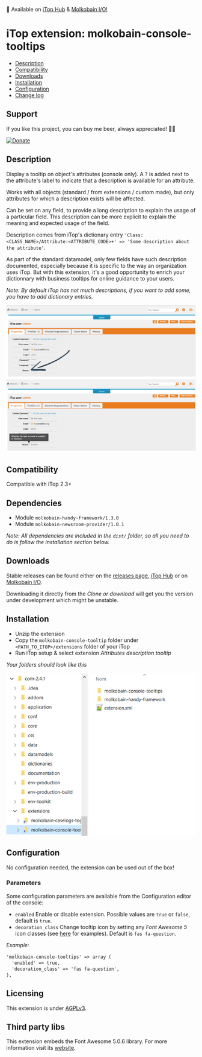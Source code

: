 👋 Available on [iTop Hub](https://store.itophub.io/en_US/products/molkobain-console-tooltips) & [Molkobain I/O!](https://www.molkobain.com/product/console-tooltips/)

# iTop extension: molkobain-console-tooltips
* [Description](#description)
* [Compatibility](#compatibility)
* [Downloads](#downloads)
* [Installation](#installation)
* [Configuration](#configuration)
* [Change log](CHANGELOG.md)

## Support
If you like this project, you can buy me beer, always appreciated! 🍻😁

[![Donate](https://img.shields.io/static/v1?label=Donate&message=Molkobain%20I/O&color=green&style=flat&logo=paypal)](https://www.paypal.com/cgi-bin/webscr?cmd=_s-xclick&hosted_button_id=BZR88J33D4RG6&source=url)

## Description
Display a tooltip on object's attributes (console only). A ? is added next to the attribute's label to indicate that a description is available for an attribute.

Works with all objects (standard / from extensions / custom made), but only attributes for which a description exists will be affected.

Can be set on any field, to provide a long description to explain the usage of a particular field. This description can be more explicit to explain the meaning and expected usage of the field.

Description comes from iTop's dictionary entry ``'Class:<CLASS_NAME>/Attribute:<ATTRIBUTE_CODE>+' => 'Some description about the attribute'``.

As part of the standard datamodel, only few fields have such description documented, especially because it is specific to the way an organization uses iTop. But with this extension, it's a good opportunity to enrich your dictionnary with business tooltips for online guidance to your users.

*Note: By default iTop has not much descriptions, if you want to add some, you have to add dictionary entries.*

![Description decoration](docs/mct-object-01.PNG)
![Description tooltip](docs/mct-object-02.PNG)

## Compatibility
Compatible with iTop 2.3+

## Dependencies
* Module `molkobain-handy-framework/1.3.0`
* Module `molkobain-newsroom-provider/1.0.1`

*Note: All dependencies are included in the `dist/` folder, so all you need to do is follow the installation section below.*

## Downloads
Stable releases can be found either on the [releases page](https://github.com/Molkobain/itop-console-tooltips/releases), [iTop Hub](https://store.itophub.io/en_US/products/molkobain-console-tooltips) or on [Molkobain I/O](https://www.molkobain.com/product/console-tooltips/).

Downloading it directly from the *Clone or download* will get you the version under development which might be unstable.

## Installation
* Unzip the extension
* Copy the ``molkobain-console-tooltip`` folder under ``<PATH_TO_ITOP>/extensions`` folder of your iTop
* Run iTop setup & select extension *Attributes description tooltip*

*Your folders should look like this*

![Extensions folder](docs/mct-install.png)

## Configuration
No configuration needed, the extension can be used out of the box!

### Parameters
Some configuration parameters are available from the Configuration editor of the console:
* ``enabled`` Enable or disable extension. Possible values are ``true`` or ``false``, default is ``true``.
* ``decoration_class`` Change tooltip icon by setting any *Font Awesome 5* icon classes (see [here](https://fontawesome.com/icons?d=gallery&m=free)  for examples). Default is ``fas fa-question``.

*Example:*
```
'molkobain-console-tooltips' => array (
  'enabled' => true,
  'decoration_class' => 'fas fa-question',
),
```

## Licensing
This extension is under [AGPLv3](https://en.wikipedia.org/wiki/GNU_Affero_General_Public_License).

## Third party libs
This extension embeds the Font Awesome 5.0.6 library. For more information visit its [website](https://fontawesome.com).
